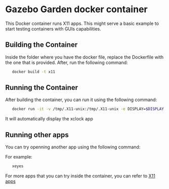 # Gazebo Garden docker container

This Docker container runs X11 apps. This might serve a basic example to start testing containers with GUIs capabilities.

## Building the Container

Inside the folder where you have the docker file, replace the Dockerfile with the one that is provided. After, run the following command:

```bash
   docker build -t x11
```

## Running the Container

After building the container, you can run it using the following command:

```bash
   docker run -it -v /tmp/.X11-unix:/tmp/.X11-unix -e DISPLAY=$DISPLAY x11
```
It will automatically display the xclock app

## Running other apps

You can try openning another app using the following command:

For example:

```bash
   xeyes
```
For more apps that you can try inside the container, you can refer to [X11 apps](https://packages.gentoo.org/categories/x11-apps)
